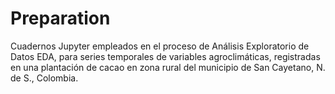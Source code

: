 # Preparation
Cuadernos Jupyter empleados en el proceso de Análisis Exploratorio de Datos EDA, para series temporales de variables agroclimáticas, registradas en una plantación de cacao en zona rural del municipio de San Cayetano, N. de S., Colombia.
